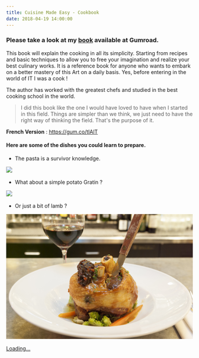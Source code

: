 ```yaml
---
title: Cuisine Made Easy - Cookbook
date: 2018-04-19 14:00:00
---
```


### Please take a look at my [book](https://gum.co/jwdRX) available at Gumroad.

This book will explain the cooking in all its simplicity. Starting from recipes and basic techniques to allow you to free your imagination and realize your best culinary works. It is a reference book for anyone who wants to embark on a better mastery of this Art on a daily basis. Yes, before entering in the world of IT I was a cook !

The author has worked with the greatest chefs and studied in the best cooking school in the world.

>I did this book like the one I would have loved to have when I started in this field. Things are simpler than we think, we just need to have the right way of thinking the field. That's the purpose of it.
>

**French Version** : https://gum.co/tlAlT

#### Here are some of the dishes you could learn to prepare.

* The pasta is a survivor knowledge.

![](/img/vitchakorn-koonyosying-527301-unsplash.jpg)

* What about a simple potato Gratin ?

![](/img/AdobeStock_135482278.jpeg)

* Or just a bit of lamb ?

![](/img/AdobeStock_80822565.jpeg)
        
<script src="https://gumroad.com/js/gumroad-embed.js"></script>
<div class="gumroad-product-embed" data-gumroad-product-id="jwdRX"><a href="https://gumroad.com/l/jwdRX">Loading...</a></div>